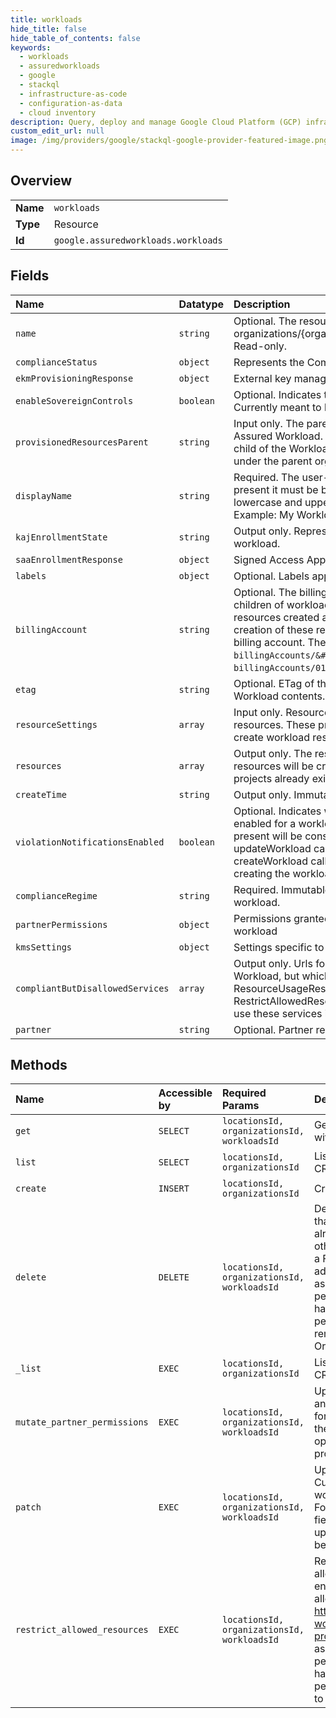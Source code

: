```yaml
---
title: workloads
hide_title: false
hide_table_of_contents: false
keywords:
  - workloads
  - assuredworkloads
  - google    
  - stackql
  - infrastructure-as-code
  - configuration-as-data
  - cloud inventory
description: Query, deploy and manage Google Cloud Platform (GCP) infrastructure and resources using SQL
custom_edit_url: null
image: /img/providers/google/stackql-google-provider-featured-image.png
---
```

  
    

## Overview
<table><tbody>
<tr><td><b>Name</b></td><td><code>workloads</code></td></tr>
<tr><td><b>Type</b></td><td>Resource</td></tr>
<tr><td><b>Id</b></td><td><code>google.assuredworkloads.workloads</code></td></tr>
</tbody></table>

## Fields
| Name | Datatype | Description |
|:-----|:---------|:------------|
| `name` | `string` | Optional. The resource name of the workload. Format: organizations/&#123;organization&#125;/locations/&#123;location&#125;/workloads/&#123;workload&#125; Read-only. |
| `complianceStatus` | `object` | Represents the Compliance Status of this workload |
| `ekmProvisioningResponse` | `object` | External key management systems(EKM) Provisioning response |
| `enableSovereignControls` | `boolean` | Optional. Indicates the sovereignty status of the given workload. Currently meant to be used by Europe/Canada customers. |
| `provisionedResourcesParent` | `string` | Input only. The parent resource for the resources managed by this Assured Workload. May be either empty or a folder resource which is a child of the Workload parent. If not specified all resources are created under the parent organization. Format: folders/&#123;folder_id&#125; |
| `displayName` | `string` | Required. The user-assigned display name of the Workload. When present it must be between 4 to 30 characters. Allowed characters are: lowercase and uppercase letters, numbers, hyphen, and spaces. Example: My Workload |
| `kajEnrollmentState` | `string` | Output only. Represents the KAJ enrollment state of the given workload. |
| `saaEnrollmentResponse` | `object` | Signed Access Approvals (SAA) enrollment response. |
| `labels` | `object` | Optional. Labels applied to the workload. |
| `billingAccount` | `string` | Optional. The billing account used for the resources which are direct children of workload. This billing account is initially associated with the resources created as part of Workload creation. After the initial creation of these resources, the customer can change the assigned billing account. The resource name has the form `billingAccounts/&#123;billing_account_id&#125;`. For example, `billingAccounts/012345-567890-ABCDEF`. |
| `etag` | `string` | Optional. ETag of the workload, it is calculated on the basis of the Workload contents. It will be used in Update & Delete operations. |
| `resourceSettings` | `array` | Input only. Resource properties that are used to customize workload resources. These properties (such as custom project id) will be used to create workload resources if possible. This field is optional. |
| `resources` | `array` | Output only. The resources associated with this workload. These resources will be created when creating the workload. If any of the projects already exist, the workload creation will fail. Always read only. |
| `createTime` | `string` | Output only. Immutable. The Workload creation timestamp. |
| `violationNotificationsEnabled` | `boolean` | Optional. Indicates whether the e-mail notification for a violation is enabled for a workload. This value will be by default True, and if not present will be considered as true. This should only be updated via updateWorkload call. Any Changes to this field during the createWorkload call will not be honored. This will always be true while creating the workload. |
| `complianceRegime` | `string` | Required. Immutable. Compliance Regime associated with this workload. |
| `partnerPermissions` | `object` | Permissions granted to the AW Partner SA account for the customer workload |
| `kmsSettings` | `object` | Settings specific to the Key Management Service. |
| `compliantButDisallowedServices` | `array` | Output only. Urls for services which are compliant for this Assured Workload, but which are currently disallowed by the ResourceUsageRestriction org policy. Invoke RestrictAllowedResources endpoint to allow your project developers to use these services in their environment." |
| `partner` | `string` | Optional. Partner regime associated with this workload. |
## Methods
| Name | Accessible by | Required Params | Description |
|:-----|:--------------|:----------------|:------------|
| `get` | `SELECT` | `locationsId, organizationsId, workloadsId` | Gets Assured Workload associated with a CRM Node |
| `list` | `SELECT` | `locationsId, organizationsId` | Lists Assured Workloads under a CRM Node. |
| `create` | `INSERT` | `locationsId, organizationsId` | Creates Assured Workload. |
| `delete` | `DELETE` | `locationsId, organizationsId, workloadsId` | Deletes the workload. Make sure that workload's direct children are already in a deleted state, otherwise the request will fail with a FAILED_PRECONDITION error. In addition to assuredworkloads.workload.delete permission, the user should also have orgpolicy.policy.set permission on the deleted folder to remove Assured Workloads OrgPolicies. |
| `_list` | `EXEC` | `locationsId, organizationsId` | Lists Assured Workloads under a CRM Node. |
| `mutate_partner_permissions` | `EXEC` | `locationsId, organizationsId, workloadsId` | Update the permissions settings for an existing partner workload. For force updates don't set etag field in the Workload. Only one update operation per workload can be in progress. |
| `patch` | `EXEC` | `locationsId, organizationsId, workloadsId` | Updates an existing workload. Currently allows updating of workload display_name and labels. For force updates don't set etag field in the Workload. Only one update operation per workload can be in progress. |
| `restrict_allowed_resources` | `EXEC` | `locationsId, organizationsId, workloadsId` | Restrict the list of resources allowed in the Workload environment. The current list of allowed products can be found at https://cloud.google.com/assured-workloads/docs/supported-products In addition to assuredworkloads.workload.update permission, the user should also have orgpolicy.policy.set permission on the folder resource to use this functionality. |
